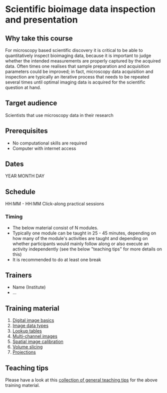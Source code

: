 # Scientific bioimage data inspection and presentation

## Why take this course

For microscopy based scientific discovery it is critical to be able to quantitatively inspect bioimaging data, because it is important to judge whether the intended measurements are properly captured by the acquired data. Often times one realises that sample preparation and acquisition parameters could be improved; in fact, microscopy data acquisition and inspection are typically an iterative process that needs to be repeated several times until optimal imaging data is acquired for the scientific question at hand.

## Target audience

Scientists that use microscopy data in their research

## Prerequisites

* No computational skills are required
* Computer with internet access

## Dates

YEAR MONTH DAY 

## Schedule

HH:MM - HH:MM Click-along practical sessions

### Timing

- The below material consist of N modules.
- Typically one module can be taught in 25 - 45 minutes, depending on how many of the module's activities are taught and depending on whether participants would mainly follow along or also execute an activity independently (see the below "teaching tips" for more details on this)
- It is recommended to do at least one break

## Trainers

- Name (Institute)
- ...

## Training material

1. [Digital image basics](https://neubias.github.io/training-resources/pixels/index.html)
1. [Image data types](https://neubias.github.io/training-resources/datatypes/index.html) 
1. [Lookup tables](https://neubias.github.io/training-resources/lut/index.html)
1. [Multi-channel images](https://neubias.github.io/training-resources/multichannel_images/index.html)
1. [Spatial image calibration](https://neubias.github.io/training-resources/spatial_calibration/index.html) 
1. [Volume slicing](https://neubias.github.io/training-resources/volume_slicing/index.html)
1. [Projections](https://neubias.github.io/training-resources/projections/index.html)

## Teaching tips

Please have a look at this [collection of general teaching tips](https://github.com/NEUBIAS/training-resources/blob/master/TEACHING_TIPS.md) for the above training material.
